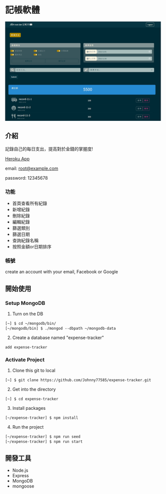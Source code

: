 # 記帳軟體

![Index page about Restaurant List](./public/image/snapshot.jpg)

## 介紹

記錄自己的每日支出，提高對於金錢的掌握度!

[Heroku App](https://calm-wildwood-13496.herokuapp.com/)

email: root@example.com

password: 12345678

### 功能

- 首頁查看所有紀錄
- 新增紀錄
- 刪除紀錄
- 編輯紀錄
- 篩選類別
- 篩選日期
- 查詢紀錄名稱
- 按照金額or日期排序

### 帳號
create an account with your email, Facebook or Google

## 開始使用

### Setup MongoDB
1. Turn on the DB
```
[~] $ cd ~/mongodb/bin/
[~/mongodb/bin] $ ./mongod --dbpath ~/mongodb-data
```
2. Create a database named "expense-tracker"
```
add expense-tracker
```
### Activate Project
1. Clone this git to local
```
[~] $ git clone https://github.com/Johnny77585/expense-tracker.git
```

2. Get into the directory
```
[~] $ cd expense-tracker
```

3. Install packages
```
[~/expense-tracker] $ npm install
```

4. Run the project
```
[~/expense-tracker] $ npm run seed
[~/expense-tracker] $ npm run start
```
## 開發工具

- Node.js 
- Express
- MongoDB
- mongoose 